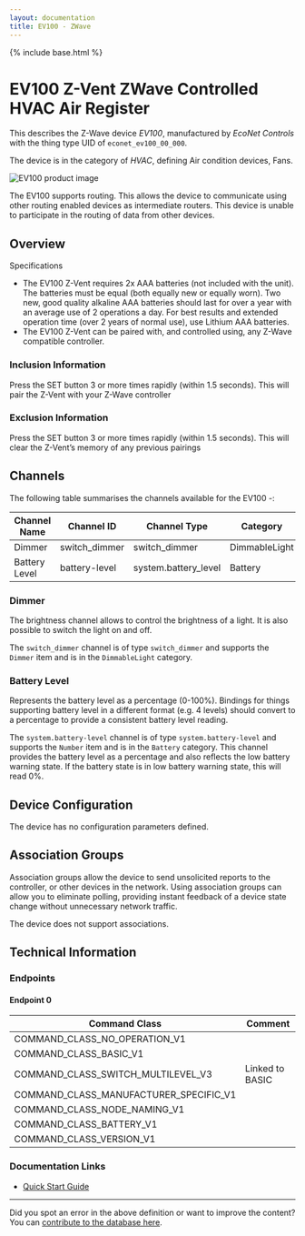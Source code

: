 ```yaml
---
layout: documentation
title: EV100 - ZWave
---
```


{% include base.html %}

# EV100 Z-Vent ZWave Controlled HVAC Air Register
This describes the Z-Wave device *EV100*, manufactured by *EcoNet Controls* with the thing type UID of ```econet_ev100_00_000```.

The device is in the category of *HVAC*, defining Air condition devices, Fans.

![EV100 product image](https://www.cd-jackson.com/zwave_device_uploads/564/564_default.png)


The EV100 supports routing. This allows the device to communicate using other routing enabled devices as intermediate routers.  This device is unable to participate in the routing of data from other devices.

## Overview

Specifications

  * The EV100 Z-Vent requires 2x AAA batteries (not included with the unit). The batteries must be equal (both equally new or equally worn). Two new, good quality alkaline AAA batteries should last for over a year with an average use of 2 operations a day. For best results and extended operation time (over 2 years of normal use), use Lithium AAA batteries.
  * The EV100 Z-Vent can be paired with, and controlled using, any Z-Wave compatible controller. 

### Inclusion Information

Press the SET button 3 or more times rapidly (within 1.5 seconds). This will pair the Z-Vent with your Z-Wave controller

### Exclusion Information

Press the SET button 3 or more times rapidly (within 1.5 seconds). This will clear the Z-Vent’s memory of any previous pairings

## Channels

The following table summarises the channels available for the EV100 -:

| Channel Name | Channel ID | Channel Type | Category | Item Type |
|--------------|------------|--------------|----------|-----------|
| Dimmer | switch_dimmer | switch_dimmer | DimmableLight | Dimmer | 
| Battery Level | battery-level | system.battery_level | Battery | Number |

### Dimmer
The brightness channel allows to control the brightness of a light.
            It is also possible to switch the light on and off.

The ```switch_dimmer``` channel is of type ```switch_dimmer``` and supports the ```Dimmer``` item and is in the ```DimmableLight``` category.

### Battery Level
Represents the battery level as a percentage (0-100%). Bindings for things supporting battery level in a different format (e.g. 4 levels) should convert to a percentage to provide a consistent battery level reading.

The ```system.battery-level``` channel is of type ```system.battery-level``` and supports the ```Number``` item and is in the ```Battery``` category.
This channel provides the battery level as a percentage and also reflects the low battery warning state. If the battery state is in low battery warning state, this will read 0%.


## Device Configuration

The device has no configuration parameters defined.

## Association Groups

Association groups allow the device to send unsolicited reports to the controller, or other devices in the network. Using association groups can allow you to eliminate polling, providing instant feedback of a device state change without unnecessary network traffic.

The device does not support associations.
## Technical Information

### Endpoints

#### Endpoint 0

| Command Class | Comment |
|---------------|---------|
| COMMAND_CLASS_NO_OPERATION_V1| |
| COMMAND_CLASS_BASIC_V1| |
| COMMAND_CLASS_SWITCH_MULTILEVEL_V3| Linked to BASIC|
| COMMAND_CLASS_MANUFACTURER_SPECIFIC_V1| |
| COMMAND_CLASS_NODE_NAMING_V1| |
| COMMAND_CLASS_BATTERY_V1| |
| COMMAND_CLASS_VERSION_V1| |

### Documentation Links

* [Quick Start Guide](https://www.cd-jackson.com/zwave_device_uploads/564/EcoNet-EV100-Vent.pdf)

---

Did you spot an error in the above definition or want to improve the content?
You can [contribute to the database here](http://www.cd-jackson.com/index.php/zwave/zwave-device-database/zwave-device-list/devicesummary/564).
